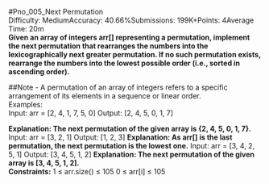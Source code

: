 #Pno_005_Next Permutation
<br>
Difficulty: MediumAccuracy: 40.66%Submissions: 199K+Points: 4Average Time: 20m
<br>
__Given an array of integers arr[] representing a permutation, implement the next permutation that rearranges the numbers into the lexicographically next greater permutation. If no such permutation exists, rearrange the numbers into the lowest possible order (i.e., sorted in ascending order).__

##Note - A permutation of an array of integers refers to a specific arrangement of its elements in a sequence or linear order.
<br>
Examples:
<br>
Input: arr = [2, 4, 1, 7, 5, 0]
Output: [2, 4, 5, 0, 1, 7]

__Explanation: The next permutation of the given array is {2, 4, 5, 0, 1, 7}.__
Input: arr = [3, 2, 1]
Output: [1, 2, 3]
__Explanation: As arr[] is the last permutation, the next permutation is the lowest one.__
Input: arr = [3, 4, 2, 5, 1]
Output: [3, 4, 5, 1, 2]
__Explanation: The next permutation of the given array is [3, 4, 5, 1, 2].__
<br>
__Constraints:__
1 ≤ arr.size() ≤ 105
0 ≤ arr[i] ≤ 105
